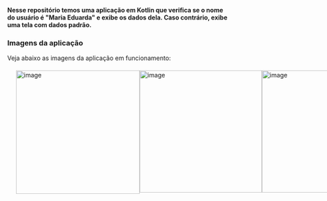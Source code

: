 **Nesse repositório temos uma aplicação em Kotlin que verifica se o nome do usuário é "Maria Eduarda" e exibe os dados dela. Caso contrário, exibe uma tela com dados padrão.**
<br>
### Imagens da aplicação

Veja abaixo as imagens da aplicação em funcionamento:

<div style="display: flex; justify-content: space-evenly; margin: 20px;">    <img width="283" alt="image" src="https://github.com/user-attachments/assets/f52cefd8-e9fb-400b-8b65-b83bf08ae46f">
    <img width="280" alt="image" src="https://github.com/user-attachments/assets/ab0c6c7b-ee2f-44cb-b73a-5e012cd36e9a">
    <img width="280" alt="image" src="https://github.com/user-attachments/assets/318aabc1-a45f-4ee5-9c9a-aae87ff18e7f">
</div>
